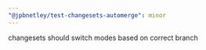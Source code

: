 ```yaml
---
"@jpbnetley/test-changesets-automerge": minor
---
```


changesets should switch modes based on correct branch
